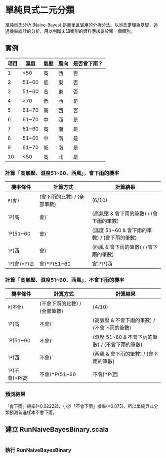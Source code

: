 # 單純貝式二元分類

單純貝氏分析 (Naive-Bayes) 是簡單且實用的分析分法。以貝氏定理為基礎，透過機率統計的分析，用以判斷未知類別的資料應該屬於哪一個類別。

## 實例

項目|濕度|氣壓|風向|是否會下雨？
----|----|----|----|------------
1   |<50  |高 |西  |否
2   |51~60|低 |東  |否
3   |51~60|高 |東  |否
4   |>70  |低 |西  |是
5   |61~70|高 |西  |否
6   |61~70|中 |西  |是
7   |51~60|高 |南  |是
8   |51~60|中 |南  |是
9   |61~70|低 |南  |是
10  |<50  |高 |北  |是

### 計算「高氣壓、濕度51~60、西風」，會下雨的機率

機率條件 | 計算方式 | 計算結果
---------|----------|---------
`P(會)` | (會下雨的比數) / (全部筆數) | (6/10)
`P(高|會)` | (高氣壓 & 會下雨的筆數) / (會下雨的筆數) | (2/6)
`P(51~60|會)` | (濕度 51~60 & 會下雨的筆數) / (會下雨的筆數) | (2/6)
`P(西|會)` | (西風 & 會下雨的筆數) / (會下雨的筆數) | (2/6)
`P(會)*P(高|會)*P(51~60|會)*P(西|會)` | (6/10)*(2/6)*(2/6)*(2/6) | 0.02222

### 計算「高氣壓、濕度51~60、西風」，不會下雨的機率

機率條件 | 計算方式 | 計算結果
---------|----------|---------
`P(不會)` | (不會下雨的比數) / (全部筆數) | (4/10)
`P(高|不會)` | (高氣壓 & 不會下雨的筆數) / (不會下雨的筆數) | (3/4)
`P(51~60|不會)` | (濕度 51~60 & 不會下雨的筆數) / (不會下雨的筆數) | (2/4)
`P(西|不會)` | (西風 & 會下雨的筆數) / (會下雨的筆數) | (2/4)
`P(不會)*P(高|不會)*P(51~60|不會)*P(西|不會)` | (4/10)*(3/4)*(2/4)*(2/4) | 0.075

### 預測結果
「會下雨」機率(=0.02222)，小於「不會下雨」機率(=0.075)，所以單純貝式分類預測新進樣本不會下雨。

## 建立 RunNaiveBayesBinary.scala
```scala
```

### 執行 RunNaiveBayesBinary
```shell
```

